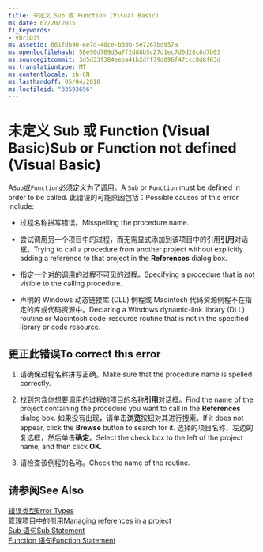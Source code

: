 ```yaml
---
title: 未定义 Sub 或 Function (Visual Basic)
ms.date: 07/20/2015
f1_keywords:
- vbrID35
ms.assetid: 661fdb90-ee7d-40ce-b30b-5e7267bd957a
ms.openlocfilehash: 58e90d769d5a7f2d88b5c27d1ec7d0d28c8d7b03
ms.sourcegitcommit: 3d5d33f384eeba41b2dff79d096f47ccc8d8f03d
ms.translationtype: MT
ms.contentlocale: zh-CN
ms.lasthandoff: 05/04/2018
ms.locfileid: "33593696"
---
```

# <a name="sub-or-function-not-defined-visual-basic"></a><span data-ttu-id="3e445-102">未定义 Sub 或 Function (Visual Basic)</span><span class="sxs-lookup"><span data-stu-id="3e445-102">Sub or Function not defined (Visual Basic)</span></span>
<span data-ttu-id="3e445-103">A`Sub`或`Function`必须定义为了调用。</span><span class="sxs-lookup"><span data-stu-id="3e445-103">A `Sub` or `Function` must be defined in order to be called.</span></span> <span data-ttu-id="3e445-104">此错误的可能原因包括：</span><span class="sxs-lookup"><span data-stu-id="3e445-104">Possible causes of this error include:</span></span>  
  
-   <span data-ttu-id="3e445-105">过程名称拼写错误。</span><span class="sxs-lookup"><span data-stu-id="3e445-105">Misspelling the procedure name.</span></span>  
  
-   <span data-ttu-id="3e445-106">尝试调用另一个项目中的过程，而无需显式添加到该项目中的引用**引用**对话框。</span><span class="sxs-lookup"><span data-stu-id="3e445-106">Trying to call a procedure from another project without explicitly adding a reference to that project in the **References** dialog box.</span></span>  
  
-   <span data-ttu-id="3e445-107">指定一个对的调用的过程不可见的过程。</span><span class="sxs-lookup"><span data-stu-id="3e445-107">Specifying a procedure that is not visible to the calling procedure.</span></span>  
  
-   <span data-ttu-id="3e445-108">声明的 Windows 动态链接库 (DLL) 例程或 Macintosh 代码资源例程不在指定的库或代码资源中。</span><span class="sxs-lookup"><span data-stu-id="3e445-108">Declaring a Windows dynamic-link library (DLL) routine or Macintosh code-resource routine that is not in the specified library or code resource.</span></span>  
  
## <a name="to-correct-this-error"></a><span data-ttu-id="3e445-109">更正此错误</span><span class="sxs-lookup"><span data-stu-id="3e445-109">To correct this error</span></span>  
  
1.  <span data-ttu-id="3e445-110">请确保过程名称拼写正确。</span><span class="sxs-lookup"><span data-stu-id="3e445-110">Make sure that the procedure name is spelled correctly.</span></span>  
  
2.  <span data-ttu-id="3e445-111">找到包含你想要调用的过程的项目的名称**引用**对话框。</span><span class="sxs-lookup"><span data-stu-id="3e445-111">Find the name of the project containing the procedure you want to call in the **References** dialog box.</span></span> <span data-ttu-id="3e445-112">如果没有出现，请单击**浏览**按钮对其进行搜索。</span><span class="sxs-lookup"><span data-stu-id="3e445-112">If it does not appear, click the **Browse** button to search for it.</span></span> <span data-ttu-id="3e445-113">选择的项目名称，左边的复选框，然后单击**确定**。</span><span class="sxs-lookup"><span data-stu-id="3e445-113">Select the check box to the left of the project name, and then click **OK**.</span></span>  
  
3.  <span data-ttu-id="3e445-114">请检查该例程的名称。</span><span class="sxs-lookup"><span data-stu-id="3e445-114">Check the name of the routine.</span></span>  
  
## <a name="see-also"></a><span data-ttu-id="3e445-115">请参阅</span><span class="sxs-lookup"><span data-stu-id="3e445-115">See Also</span></span>  
 [<span data-ttu-id="3e445-116">错误类型</span><span class="sxs-lookup"><span data-stu-id="3e445-116">Error Types</span></span>](../../../visual-basic/programming-guide/language-features/error-types.md)  
 [<span data-ttu-id="3e445-117">管理项目中的引用</span><span class="sxs-lookup"><span data-stu-id="3e445-117">Managing references in a project</span></span>](/visualstudio/ide/managing-references-in-a-project)  
 [<span data-ttu-id="3e445-118">Sub 语句</span><span class="sxs-lookup"><span data-stu-id="3e445-118">Sub Statement</span></span>](../../../visual-basic/language-reference/statements/sub-statement.md)  
 [<span data-ttu-id="3e445-119">Function 语句</span><span class="sxs-lookup"><span data-stu-id="3e445-119">Function Statement</span></span>](../../../visual-basic/language-reference/statements/function-statement.md)
